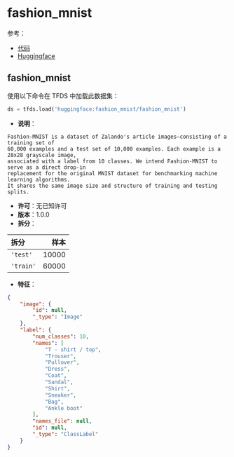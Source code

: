 # fashion_mnist

参考：

- [代码](https://github.com/huggingface/datasets/blob/master/datasets/fashion_mnist)
- [Huggingface](https://huggingface.co/datasets/fashion_mnist)

## fashion_mnist

使用以下命令在 TFDS 中加载此数据集：

```python
ds = tfds.load('huggingface:fashion_mnist/fashion_mnist')
```

- **说明**：

```
Fashion-MNIST is a dataset of Zalando's article images—consisting of a training set of
60,000 examples and a test set of 10,000 examples. Each example is a 28x28 grayscale image,
associated with a label from 10 classes. We intend Fashion-MNIST to serve as a direct drop-in
replacement for the original MNIST dataset for benchmarking machine learning algorithms.
It shares the same image size and structure of training and testing splits.
```

- **许可**：无已知许可
- **版本**：1.0.0
- **拆分**：

拆分 | 样本
:-- | --:
`'test'` | 10000
`'train'` | 60000

- **特征**：

```json
{
    "image": {
        "id": null,
        "_type": "Image"
    },
    "label": {
        "num_classes": 10,
        "names": [
            "T - shirt / top",
            "Trouser",
            "Pullover",
            "Dress",
            "Coat",
            "Sandal",
            "Shirt",
            "Sneaker",
            "Bag",
            "Ankle boot"
        ],
        "names_file": null,
        "id": null,
        "_type": "ClassLabel"
    }
}
```
